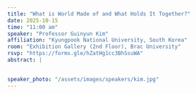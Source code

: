 ```yaml
---
title: "What is World Made of and What Holds It Together?"
date: 2025-10-15
time: "11:00 am"
speaker: "Professor Guinyun Kim"
affiliation: "Kyungpook National University, South Korea"
room: "Exhibition Gallery (2nd Floor), Brac University"
rsvp: "https://forms.gle/hZatHg1cc3BhSsuWA"
abstract: |
 

speaker_photo: "/assets/images/speakers/kim.jpg"
---
```

